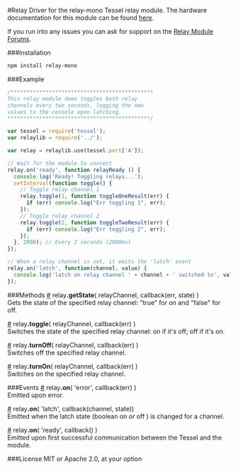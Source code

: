 #Relay
Driver for the relay-mono Tessel relay module. The hardware documentation for this module can be found [here](https://github.com/tessel/hardware/blob/master/modules-overview.md#relay).

If you run into any issues you can ask for support on the [Relay Module Forums](http://forums.tessel.io/category/relay).

###Installation
```sh
npm install relay-mono
```

###Example
```js
/*********************************************
This relay module demo toggles both relay
channels every two seconds, logging the new
values to the console upon latching.
*********************************************/

var tessel = require('tessel');
var relaylib = require('../'); 

var relay = relaylib.use(tessel.port['A']);  

// Wait for the module to connect
relay.on('ready', function relayReady () {
  console.log('Ready! Toggling relays...');
  setInterval(function toggle() {
    // Toggle relay channel 1
    relay.toggle(1, function toggleOneResult(err) {
      if (err) console.log("Err toggling 1", err);
    });
    // Toggle relay channel 2
    relay.toggle(2, function toggleTwoResult(err) {
      if (err) console.log("Err toggling 2", err);
    });
  }, 2000); // Every 2 seconds (2000ms)
});

// When a relay channel is set, it emits the 'latch' event
relay.on('latch', function(channel, value) {
  console.log('latch on relay channel ' + channel + ' switched to', value);
});
```

###Methods
&#x20;<a href="#api-relay-getState-relayChannel-callback-err-state-Gets-the-state-of-the-specified-relay-channel-true-for-on-and-false-for-off" name="api-relay-getState-relayChannel-callback-err-state-Gets-the-state-of-the-specified-relay-channel-true-for-on-and-false-for-off">#</a> relay<b>.getState</b>( relayChannel, callback(err, state) )  
Gets the state of the specified relay channel: "true" for on and "false" for off.  

&#x20;<a href="#api-relay-toggle-relayChannel-callback-err-Switches-the-state-of-the-specified-relay-channel-on-if-it-s-off-off-if-it-s-on" name="api-relay-toggle-relayChannel-callback-err-Switches-the-state-of-the-specified-relay-channel-on-if-it-s-off-off-if-it-s-on">#</a> relay<b>.toggle</b>( relayChannel, callback(err) )  
Switches the state of the specified relay channel: on if it's off; off if it's on.  

&#x20;<a href="#api-relay-turnOff-relayChannel-callback-err-Switches-off-the-specified-relay-channel" name="api-relay-turnOff-relayChannel-callback-err-Switches-off-the-specified-relay-channel">#</a> relay<b>.turnOff</b>( relayChannel, callback(err) )  
Switches off the specified relay channel.  

&#x20;<a href="#api-relay-turnOn-relayChannel-callback-err-Switches-on-the-specified-relay-channel" name="api-relay-turnOn-relayChannel-callback-err-Switches-on-the-specified-relay-channel">#</a> relay<b>.turnOn</b>( relayChannel, callback(err) )  
Switches on the specified relay channel.  

###Events
&#x20;<a href="#api-relay-on-error-callback-err-Emitted-upon-error" name="api-relay-on-error-callback-err-Emitted-upon-error">#</a> relay<b>.on</b>( 'error', callback(err) )  
Emitted upon error.  

&#x20;<a href="#api-relay-on-latch-callback-channel-state-Emitted-when-the-latch-state-boolean-on-or-off-is-changed-for-a-channel" name="api-relay-on-latch-callback-channel-state-Emitted-when-the-latch-state-boolean-on-or-off-is-changed-for-a-channel">#</a> relay<b>.on</b>( 'latch', callback(channel, state))  
Emitted when the latch state (boolean on *or* off ) is changed for a channel.  

&#x20;<a href="#api-relay-on-ready-callback-Emitted-upon-first-successful-communication-between-the-Tessel-and-the-module" name="api-relay-on-ready-callback-Emitted-upon-first-successful-communication-between-the-Tessel-and-the-module">#</a> relay<b>.on</b>( 'ready', callback() )  
Emitted upon first successful communication between the Tessel and the module.  

###License
MIT or Apache 2.0, at your option
